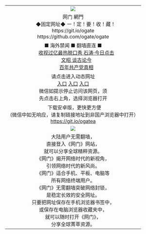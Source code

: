<table>
  <tr>
    <td align=center><img src="https://cloud.githubusercontent.com/assets/11880933/13434984/f430fae2-e012-11e5-814f-c2df1e82b247.jpg" /></td>
  </tr>
  <tr>
    <td align=center>网门 網門<br/>
      ◆固定网址◆ 一！定！要！收！藏！<br/>
      https://git.io/ogate<br/>
      https://github.com/ogate/ogate<br/>
    </td>
  </tr>
  <tr>
    <td align=center>■ 海外禁闻 ■ 翻墙直连 ■<br/>
      <a href="https://s3.eu-central-1.amazonaws.com/ogatef/oGate.htm?c816850&from=gygit">收视过亿最热脱口秀 石涛·今日点击</a><br/>
      <a href="https://s3.ap-northeast-2.amazonaws.com/ogates/oGate.htm?c816857&from=gygit">文昭 谈古论今</a><br/>
      <a href="https://s3-ap-southeast-2.amazonaws.com/ogatey/oGate.htm?c816833&from=gygit">百年共产党真相</a><br/>
    </td>
    </tr>
    <tr>
    <td align=center>请点击进入动态网址<br/>
      <a href="https://s3.eu-west-2.amazonaws.com/ogatel/oGate.htm?from=gygit">入口</a>
      <a href="https://s3.eu-central-1.amazonaws.com/ogatef/oGate.htm?from=gygit">入口</a>
      <a href="https://s3-ap-southeast-2.amazonaws.com/ogatey/oGate.htm?from=gygit">入口</a><br/>
      微信如提示停止访问该网页，须<br/>
      先点击右上角，选择浏览器打开<br/>
    </td>
  </tr>
  <tr>
    <td align=center>
      下载安卓版，更快更方便  <br/> 
    (微信中如无响应，请复制链接地址到非国产浏览器中打开）<br/><a href="https://raw.githubusercontent.com/ogate/up/master/ogate.apk">https://git.io/ogatea</a><br/>
    </td>
  </tr>
  <tr>
    <td align=center><img src="https://cloud.githubusercontent.com/assets/11880933/15631437/70d0a74e-259d-11e6-946f-6237b4b657bd.jpg"/></td>
  </tr>
  <tr>
    <td align=center>
大陆用户无需翻墙，<br/>
直接登入《网门》网站，<br/>就可以分享全球精粹资源。<br/>
《网门》揭开网络时代的新视角，<br/>引领网络时代的新风尚。<br/>
《网门》适合手机、平板、电脑等<br/>所有网络终端用户。<br/>
《网门》无需翻墙突破网络封锁，<br/>是稳定长效的安全网址。<br/>
只要把网址保存在手机浏览器书签中，<br/>或保存在电脑浏览器收藏夹中，<br/>
就可以随时打开《网门》，<br/>
分享全球菁萃资源。<br/></td>
  </tr>
</table>    
